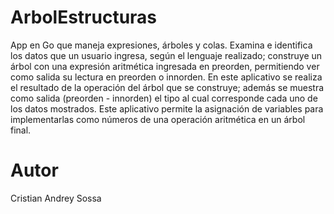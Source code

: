 # ArbolEstructuras 
App en Go que maneja expresiones, árboles y colas. Examina e identifica los datos que un usuario ingresa, según el lenguaje realizado; construye un árbol con una expresión aritmética ingresada en preorden, permitiendo ver como salida su lectura en preorden o innorden. En este aplicativo se realiza el resultado de la operación del árbol que se construye; además se muestra como salida (preorden - innorden) el tipo al cual corresponde cada uno de los datos mostrados. 
Este aplicativo permite la asignación de variables para implementarlas como números de una operación aritmética en un árbol final.

# Autor
Cristian Andrey Sossa

